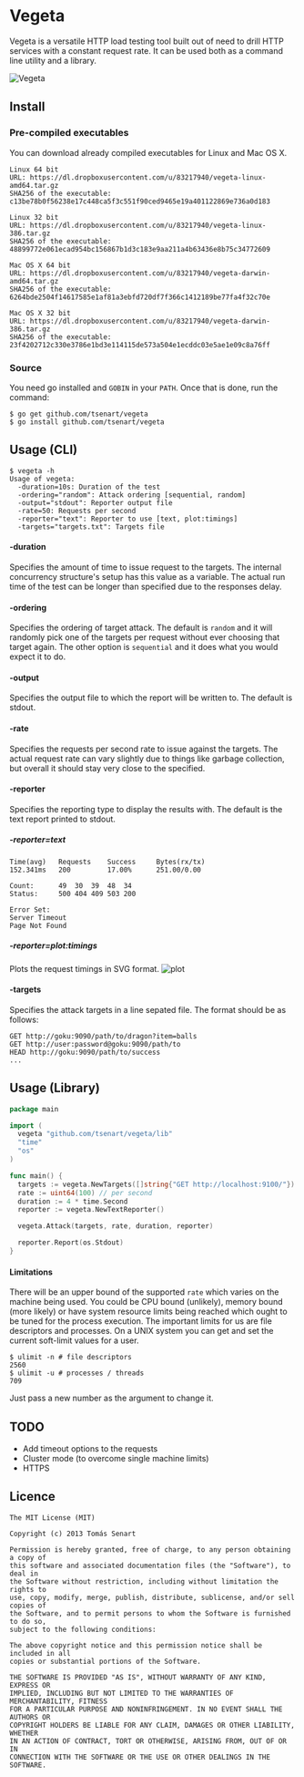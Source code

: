 # Vegeta

Vegeta is a versatile HTTP load testing tool built out of need to drill
HTTP services with a constant request rate.
It can be used both as a command line utility and a library.

![Vegeta](http://fc09.deviantart.net/fs49/i/2009/198/c/c/ssj2_vegeta_by_trunks24.jpg)

## Install
### Pre-compiled executables
You can download already compiled executables for Linux and Mac OS X.
```
Linux 64 bit
URL: https://dl.dropboxusercontent.com/u/83217940/vegeta-linux-amd64.tar.gz
SHA256 of the executable:
c13be78b0f56238e17c448ca5f3c551f90ced9465e19a401122869e736a0d183

Linux 32 bit
URL: https://dl.dropboxusercontent.com/u/83217940/vegeta-linux-386.tar.gz
SHA256 of the executable:
48899772e061ecad954bc156867b1d3c183e9aa211a4b63436e8b75c34772609

Mac OS X 64 bit
URL: https://dl.dropboxusercontent.com/u/83217940/vegeta-darwin-amd64.tar.gz
SHA256 of the executable:
6264bde2504f14617585e1af81a3ebfd720df7f366c1412189be77fa4f32c70e

Mac OS X 32 bit
URL: https://dl.dropboxusercontent.com/u/83217940/vegeta-darwin-386.tar.gz
SHA256 of the executable:
23f4202712c330e3786e1bd3e114115de573a504e1ecddc03e5ae1e09c8a76ff
```

### Source
You need go installed and `GOBIN` in your `PATH`. Once that is done, run the
command:
```shell
$ go get github.com/tsenart/vegeta
$ go install github.com/tsenart/vegeta
```

## Usage (CLI)
```shell
$ vegeta -h
Usage of vegeta:
  -duration=10s: Duration of the test
  -ordering="random": Attack ordering [sequential, random]
  -output="stdout": Reporter output file
  -rate=50: Requests per second
  -reporter="text": Reporter to use [text, plot:timings]
  -targets="targets.txt": Targets file
```

#### -duration
Specifies the amount of time to issue request to the targets.
The internal concurrency structure's setup has this value as a variable.
The actual run time of the test can be longer than specified due to the
responses delay.

#### -ordering
Specifies the ordering of target attack. The default is `random` and
it will randomly pick one of the targets per request without ever choosing
that target again.
The other option is `sequential` and it does what you would expect it to
do.

#### -output
Specifies the output file to which the report will be written to.
The default is stdout.

####  -rate
Specifies the requests per second rate to issue against
the targets. The actual request rate can vary slightly due to things like
garbage collection, but overall it should stay very close to the specified.

#### -reporter
Specifies the reporting type to display the results with.
The default is the text report printed to stdout.
##### -reporter=text
```
Time(avg)	Requests	Success		Bytes(rx/tx)
152.341ms	200		    17.00%		251.00/0.00

Count:		49	30	39	48	34
Status:		500	404	409	503	200

Error Set:
Server Timeout
Page Not Found
```
##### -reporter=plot:timings
Plots the request timings in SVG format.
![plot](https://dl.dropboxusercontent.com/u/83217940/plot.svg)

#### -targets
Specifies the attack targets in a line sepated file. The format should
be as follows:
```
GET http://goku:9090/path/to/dragon?item=balls
GET http://user:password@goku:9090/path/to
HEAD http://goku:9090/path/to/success
...
```

## Usage (Library)
```go
package main

import (
  vegeta "github.com/tsenart/vegeta/lib"
  "time"
  "os"
)

func main() {
  targets := vegeta.NewTargets([]string{"GET http://localhost:9100/"})
  rate := uint64(100) // per second
  duration := 4 * time.Second
  reporter := vegeta.NewTextReporter()

  vegeta.Attack(targets, rate, duration, reporter)

  reporter.Report(os.Stdout)
}
```

#### Limitations
There will be an upper bound of the supported `rate` which varies on the
machine being used.
You could be CPU bound (unlikely), memory bound (more likely) or
have system resource limits being reached which ought to be tuned for
the process execution. The important limits for us are file descriptors
and processes. On a UNIX system you can get and set the current
soft-limit values for a user.
```shell
$ ulimit -n # file descriptors
2560
$ ulimit -u # processes / threads
709
```
Just pass a new number as the argument to change it.

## TODO
* Add timeout options to the requests
* Cluster mode (to overcome single machine limits)
* HTTPS

## Licence
```
The MIT License (MIT)

Copyright (c) 2013 Tomás Senart

Permission is hereby granted, free of charge, to any person obtaining a copy of
this software and associated documentation files (the "Software"), to deal in
the Software without restriction, including without limitation the rights to
use, copy, modify, merge, publish, distribute, sublicense, and/or sell copies of
the Software, and to permit persons to whom the Software is furnished to do so,
subject to the following conditions:

The above copyright notice and this permission notice shall be included in all
copies or substantial portions of the Software.

THE SOFTWARE IS PROVIDED "AS IS", WITHOUT WARRANTY OF ANY KIND, EXPRESS OR
IMPLIED, INCLUDING BUT NOT LIMITED TO THE WARRANTIES OF MERCHANTABILITY, FITNESS
FOR A PARTICULAR PURPOSE AND NONINFRINGEMENT. IN NO EVENT SHALL THE AUTHORS OR
COPYRIGHT HOLDERS BE LIABLE FOR ANY CLAIM, DAMAGES OR OTHER LIABILITY, WHETHER
IN AN ACTION OF CONTRACT, TORT OR OTHERWISE, ARISING FROM, OUT OF OR IN
CONNECTION WITH THE SOFTWARE OR THE USE OR OTHER DEALINGS IN THE SOFTWARE.
```
